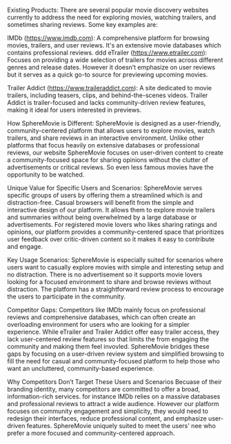 Existing Products:
There are several popular movie discovery websites currently to address the need for exploring movies, watching trailers, and sometimes sharing reviews. Some key examples are:

IMDb (https://www.imdb.com): A comprehensive platform for browsing movies, trailers, and user reviews. It's an extensive movie databases which contains professional reviews.
ddd
eTrailer (https://www.etrailer.com): Focuses on providing a wide selection of trailers for movies across different genres and release dates. However it doesn’t emphasize on user reviews but it serves as a quick go-to source for previewing upcoming movies.

Trailer Addict (https://www.traileraddict.com): A site dedicated to movie trailers, including teasers, clips, and behind-the-scenes videos. Trailer Addict is trailer-focused and lacks community-driven review features, making it ideal for users interested in previews.

How SphereMovie is Different:
SphereMovie is designed as a user-friendly, community-centered platform that allows users to explore movies, watch trailers, and share reviews in an interactive environment. Unlike other platforms that focus heavily on extensive databases or professional reviews, our website SphereMovie focuses on user-driven content to create a community-focused space for sharing opinions without the clutter of advertisements or critical reviews. So even less famous movies have the opportunity to be watched.

Unique Value for Specific Users and Scenarios:
SphereMovie serves specific groups of users by offering them a streamlined which is and distraction-free. Casual browsers will benefit from the simple and interactive design of our platform. It allows them to explore movie trailers and summaries without being overwhelmed by a large database or advertisements. For registered movie lovers who likes sharing ratings and opinions, our platform provides a community-centered space that prioritizes user feedback over critic-driven content so it makes  it easy to contribute and engage.

Key Usage Scenarios:
SphereMovie is especially suited for scenarios where users want to casually explore movies with simple and interesting setup and no distraction. There is no advertisement so it supports movie lovers looking for a focused environment to share and browse reviews without distraction. The platform has a straightforward review process to encourage the users to participate in the community.

Competitor Gaps:
Competitors like IMDb mainly focus on professional reviews and comprehensive databases, which can often create an overloading environment for users who are looking for a simpler experience. While eTrailer and Trailer Addict offer easy trailer access, they lack user-centered review features so that limits the from engaging the community and making them feel invovled. SphereMovie bridges these gaps by focusing on a user-driven review system and simplified browsing to fill the need for casual and community-focused platform to help those who want an uncluttered, community-based experience.

Why Competitors Don’t Target These Users and Scenarios
Becuase of their branding identity, many competitors are committed to offer a broad, information-rich services. for instance IMDb relies on a massive databases and professional reviews to attract a wide audience. However our platform focuses on community engagement and simplicity, they would need to redesign their interfaces, reduce professional content, and emphasize user-driven features. SphereMovie uniquely suited to meet the users' nee who prefer a more focused and community-centered approach.

